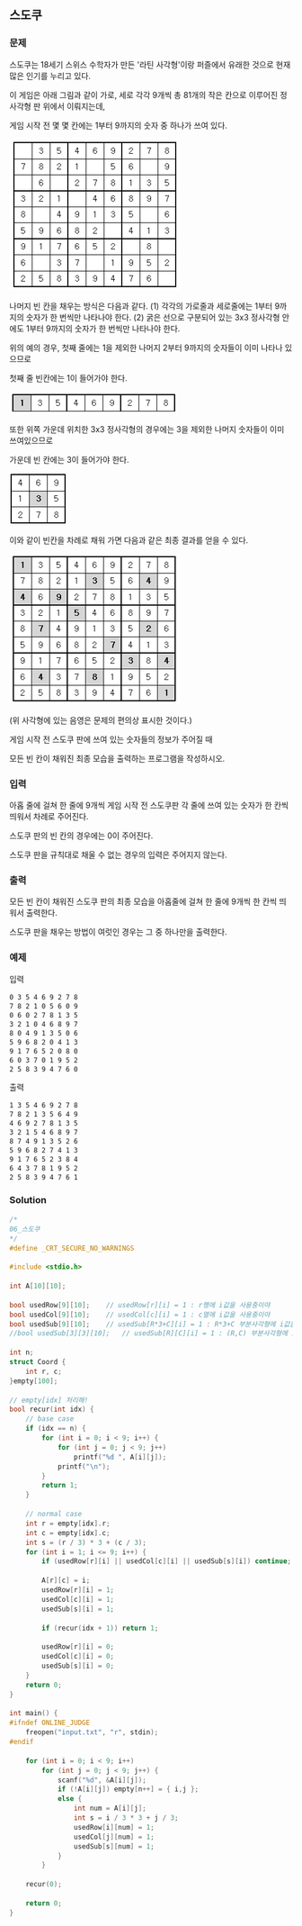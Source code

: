 ## 스도쿠

### 문제

스도쿠는 18세기 스위스 수학자가 만든 '라틴 사각형'이랑 퍼즐에서 유래한 것으로 현재 많은 인기를 누리고 있다. 

이 게임은 아래 그림과 같이 가로, 세로 각각 9개씩 총 81개의 작은 칸으로 이루어진 정사각형 판 위에서 이뤄지는데, 

게임 시작 전 몇 몇 칸에는 1부터 9까지의 숫자 중 하나가 쓰여 있다.

![그림01](06_fig_01.png)

나머지 빈 칸을 채우는 방식은 다음과 같다. (1) 각각의 가로줄과 세로줄에는 1부터 9까지의 숫자가 한 번씩만 나타나야 한다. (2) 굵은 선으로 구분되어 있는 3x3 정사각형 안에도 1부터 9까지의 숫자가 한 번씩만 나타나야 한다.
 

위의 예의 경우, 첫째 줄에는 1을 제외한 나머지 2부터 9까지의 숫자들이 이미 나타나 있으므로 

첫째 줄 빈칸에는 1이 들어가야 한다.

![그림02](06_fig_02.png)

또한 위쪽 가운데 위치한 3x3 정사각형의 경우에는 3을 제외한 나머지 숫자들이 이미 쓰여있으므로 

가운데 빈 칸에는 3이 들어가야 한다.

![그림03](06_fig_03.png)

이와 같이 빈칸을 차례로 채워 가면 다음과 같은 최종 결과를 얻을 수 있다. 

![그림04](06_fig_04.png)

(위 사각형에 있는 음영은 문제의 편의상 표시한 것이다.)
 
게임 시작 전 스도쿠 판에 쓰여 있는 숫자들의 정보가 주어질 때 

모든 빈 칸이 채워진 최종 모습을 출력하는 프로그램을 작성하시오.


### 입력
아홉 줄에 걸쳐 한 줄에 9개씩 게임 시작 전 스도쿠판 각 줄에 쓰여 있는 숫자가 한 칸씩 띄워서 차례로 주어진다.

스도쿠 판의 빈 칸의 경우에는 0이 주어진다. 

스도쿠 판을 규칙대로 채울 수 없는 경우의 입력은 주어지지 않는다.


### 출력
모든 빈 칸이 채워진 스도쿠 판의 최종 모습을 아홉줄에 걸쳐 한 줄에 9개씩 한 칸씩 띄워서 출력한다.

스도쿠 판을 채우는 방법이 여럿인 경우는 그 중 하나만을 출력한다.


### 예제
입력
```
0 3 5 4 6 9 2 7 8 
7 8 2 1 0 5 6 0 9 
0 6 0 2 7 8 1 3 5 
3 2 1 0 4 6 8 9 7 
8 0 4 9 1 3 5 0 6 
5 9 6 8 2 0 4 1 3 
9 1 7 6 5 2 0 8 0 
6 0 3 7 0 1 9 5 2 
2 5 8 3 9 4 7 6 0
```

출력
```
1 3 5 4 6 9 2 7 8 
7 8 2 1 3 5 6 4 9 
4 6 9 2 7 8 1 3 5 
3 2 1 5 4 6 8 9 7 
8 7 4 9 1 3 5 2 6 
5 9 6 8 2 7 4 1 3 
9 1 7 6 5 2 3 8 4 
6 4 3 7 8 1 9 5 2 
2 5 8 3 9 4 7 6 1
```

### Solution

```cpp
/*
06_스도쿠
*/
#define _CRT_SECURE_NO_WARNINGS

#include <stdio.h>

int A[10][10];

bool usedRow[9][10];	// usedRow[r][i] = 1 : r행에 i값을 사용중이야
bool usedCol[9][10];	// usedCol[c][i] = 1 : c열에 i값을 사용중이야
bool usedSub[9][10];	// usedSub[R*3+C][i] = 1 : R*3+C 부분사각형에 i값을 사용중이야
//bool usedSub[3][3][10];	// usedSub[R][C][i] = 1 : (R,C) 부분사각형에 i값을 사용중이야

int n;
struct Coord {
	int r, c;
}empty[100];

// empty[idx] 처리해!
bool recur(int idx) {
	// base case
	if (idx == n) {
		for (int i = 0; i < 9; i++) {
			for (int j = 0; j < 9; j++)
				printf("%d ", A[i][j]);
			printf("\n");
		}
		return 1;
	}

	// normal case
	int r = empty[idx].r;
	int c = empty[idx].c;
	int s = (r / 3) * 3 + (c / 3);
	for (int i = 1; i <= 9; i++) {
		if (usedRow[r][i] || usedCol[c][i] || usedSub[s][i]) continue;

		A[r][c] = i;
		usedRow[r][i] = 1;
		usedCol[c][i] = 1;
		usedSub[s][i] = 1;

		if (recur(idx + 1)) return 1;

		usedRow[r][i] = 0;
		usedCol[c][i] = 0;
		usedSub[s][i] = 0;
	}
	return 0;
}

int main() {
#ifndef ONLINE_JUDGE
	freopen("input.txt", "r", stdin);
#endif

	for (int i = 0; i < 9; i++)
		for (int j = 0; j < 9; j++) {
			scanf("%d", &A[i][j]);
			if (!A[i][j]) empty[n++] = { i,j };
			else {
				int num = A[i][j];
				int s = i / 3 * 3 + j / 3;
				usedRow[i][num] = 1;
				usedCol[j][num] = 1;
				usedSub[s][num] = 1;
			}
		}

	recur(0);

	return 0;
}
```